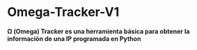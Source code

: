 # Omega-Tracker-V1
**Ω (Omega) Tracker es una herramienta básica para obtener la información de una IP programada en Python**

